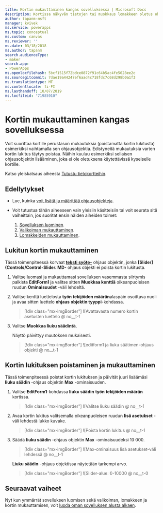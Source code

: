 ```yaml
---
title: Kortin mukauttaminen kangas sovelluksessa | Microsoft Docs
description: Kortissa näkyvän tietojen tai muokkaus lomakkeen oletus ohjaus objektin muuttaminen kangas sovelluksessa
author: tapanm-msft
manager: kvivek
ms.service: powerapps
ms.topic: conceptual
ms.custom: canvas
ms.reviewer: ''
ms.date: 03/18/2018
ms.author: tapanm
search.audienceType:
- maker
search.app:
- PowerApps
ms.openlocfilehash: 5bcf1515f72bdce0872f91c64b5ac4fe5028ee2c
ms.sourcegitcommit: 7dae19a44247ef6aad4c718fdc7c68d298b0a1f3
ms.translationtype: MT
ms.contentlocale: fi-FI
ms.lasthandoff: 10/07/2019
ms.locfileid: "71985910"
---
```

# <a name="customize-a-card-in-a-canvas-app"></a>Kortin mukauttaminen kangas sovelluksessa

Voit suorittaa kortille perustason mukautuksia (poistamatta kortin lukitusta) esimerkiksi vaihtamalla sen ohjausobjektia. Edistyneitä mukautuksia varten kortin lukitus täytyy poistaa. Näihin kuuluu esimerkiksi sellaisen ohjausobjektin lisääminen, joka ei ole oletuksena käytettävissä kyseiselle kortille.

Katso yleiskatsaus aiheesta [Tutustu tietokortteihin](working-with-cards.md).

## <a name="prerequisites"></a>Edellytykset

- Lue, kuinka [voit lisätä ja määrittää ohjausobjekteja](add-configure-controls.md).
- Voit tutustua tähän aiheeseen vain yleisiin käsitteisiin tai voit seurata sitä vaiheittain, jos suoritat ensin näiden aiheiden toimet:

    1. [Sovelluksen luominen](data-platform-create-app.md).
    1. [Valikoiman mukauttaminen](customize-layout-sharepoint.md).
    1. [Lomakkeiden mukauttaminen](customize-forms-sharepoint.md).

## <a name="customize-a-locked-card"></a>Lukitun kortin mukauttaminen

Tässä toimenpiteessä korvaat **[teksti syöte-](controls/control-text-input.md)** ohjaus objektin, jonka **[Slider] (Controls/Control-Slider. MD-** ohjaus objekti ei poista kortin lukitusta.

1. Valitse luomasi ja mukauttamasi sovelluksen vasemmasta siirtymis palkista **EditForm1** ja valitse sitten **Muokkaa kenttiä** oikeanpuoleisen ruudun **Ominaisuudet** -väli lehdeltä.

1. Valitse kenttä luettelosta **työn tekijöiden määrän**alaspäin osoittava nuoli ja avaa sitten luettelo **ohjaus objektin tyyppi**-kohdassa.

    > [!div class="mx-imgBorder"]
    > ![Avattavasta numero kortin asetusten luettelo @ no__t-1

1. Valitse **Muokkaa liuku säädintä**.

    Näyttö päivittyy muutoksen mukaisesti.

    > [!div class="mx-imgBorder"]
    > ![editform1 ja liuku säätimen-ohjaus objekti @ no__t-1

## <a name="unlock-and-customize-a-card"></a>Kortin lukituksen poistaminen ja mukauttaminen

Tässä toimenpiteessä poistat kortin lukituksen ja päivität juuri lisäämäsi **liuku säädin** -ohjaus objektin **Max** -ominaisuuden.

1. Valitse **EditForm1**-kohdassa **liuku säädin** **työn tekijöiden määrän** kortissa.

    > [!div class="mx-imgBorder"]
    > ![Valitse liuku säädin @ no__t-1

1. Avaa kortin lukitus valitsemalla oikeanpuoleisen ruudun **lisä asetukset** -väli lehdestä lukko kuvake.

    > [!div class="mx-imgBorder"]
    > ![Poista kortin lukitus @ no__t-1

1. Säädä **liuku säädin** -ohjaus objektin **Max** -ominaisuudeksi 10 000.

    > [!div class="mx-imgBorder"]
    > ![Max-ominaisuus lisä asetukset-väli lehdessä @ no__t-1

    **Liuku säädin** -ohjaus objektissa näytetään tarkempi arvo.

    > [!div class="mx-imgBorder"]
    > ![Slider-alue: 0-10000 @ no__t-0

## <a name="next-steps"></a>Seuraavat vaiheet

Nyt kun ymmärrät sovelluksen luomisen sekä valikoiman, lomakkeen ja kortin mukauttamisen, voit [luoda oman sovelluksen alusta alkaen](data-platform-create-app-scratch.md).